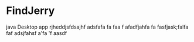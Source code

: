 # FindJerry
java Desktop app 
rjheddjsfdsajhf adsfafa fa faa
f afadfjahfa fa
fasfjask;falfa
faf adsjfahsf
a'fa
'f aasdf 
